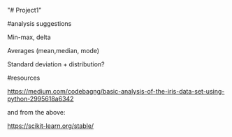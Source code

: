 "# Project1" 

#analysis suggestions

Min-max, delta

Averages (mean,median, mode)

Standard deviation + distribution?

#resources

https://medium.com/codebagng/basic-analysis-of-the-iris-data-set-using-python-2995618a6342

and from the above:

https://scikit-learn.org/stable/